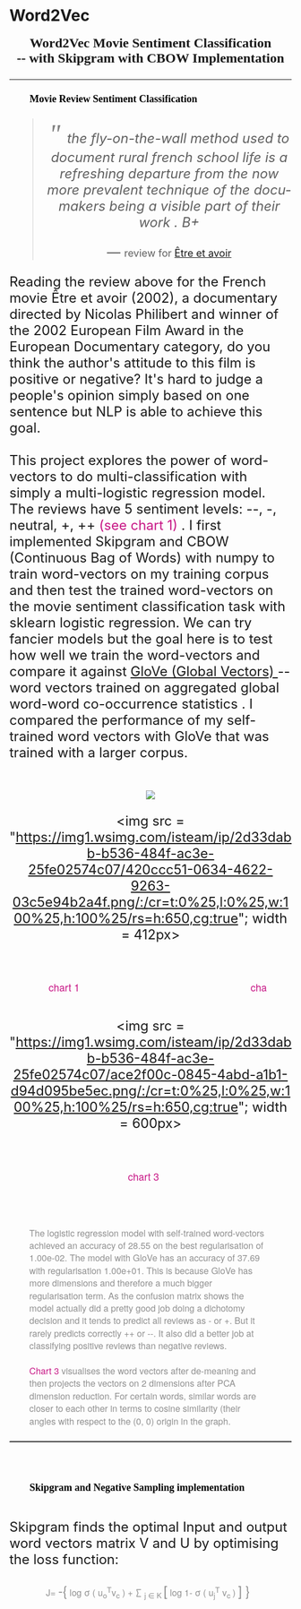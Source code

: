 # Word2Vec
<div align = "center" style = "font-family: Bangla Sangam MN;">
<font size= 5.8><b> Word2Vec Movie Sentiment Classification  <br>--  with Skipgram with CBOW  Implementation
 <font></b>

<hr/>
</div>
<p style = "margin-left :4ch; margin-right:5ch; font-family: Bangla Sangam MN; color: #000; font-size: 18px">
<b>Movie Review Sentiment Classification</b>
</p>

<blockquote><p align = "center"><i> <font size = 17px face= "Impact" color = 'gray'>" </font>the fly-on-the-wall method used to document rural french school life is a refreshing departure from the now more prevalent technique of the docu-makers being a visible part of their work . B+</i></p>
  <footer align = "center"  >— <font size = 4px>review for <a href="https://www.imdb.com/title/tt0318202/?ref_=fn_al_tt_1">Être et avoir</a></font></footer></blockquote>

<p style = "margin-left :4ch; margin-right:5ch; font-family: Helvetica Neue; color: #909090; font-size: 16px; line-height:1.4">

Reading the  review above for the French movie Être et avoir (2002), a documentary directed by Nicolas Philibert and winner of the 2002 European Film Award in the European Documentary category, do you think the author's attitude to this film is positive or negative? It's hard to judge a people's opinion simply based on one sentence but NLP is able to achieve this goal. 
<br><br>
This project explores the power of word-vectors to do multi-classification with simply a multi-logistic regression model. The reviews have 5 sentiment levels: --, -, neutral, +, ++ 
<font color = "MediumVioletRed"> (see chart 1) </font>. I first implemented Skipgram and CBOW (Continuous Bag of Words) with numpy to train word-vectors on my training corpus and then test the trained word-vectors on the movie sentiment classification task with sklearn logistic regression. We can try fancier models but the goal here is to test how well we train the word-vectors and compare it against <a href="https://nlp.stanford.edu/projects/glove/">GloVe (Global Vectors) </a> -- word vectors trained  on aggregated global word-word co-occurrence statistics . I compared the performance of my self-trained word vectors with GloVe that was trained with a larger corpus. <br><br>
</p>
<div align = "center">
<img src = "https://img1.wsimg.com/isteam/ip/2d33dabb-b536-484f-ac3e-25fe02574c07/183fd173-fba1-467a-b907-cf9113e2a83c.png/:/cr=t:0%25,l:0%25,w:100%25,h:100%25/rs=w:622,h:311,cg:true">

<img src = "https://img1.wsimg.com/isteam/ip/2d33dabb-b536-484f-ac3e-25fe02574c07/420ccc51-0634-4622-9263-03c5e94b2a4f.png/:/cr=t:0%25,l:0%25,w:100%25,h:100%25/rs=h:650,cg:true"; width = 412px>

<pre style = "font-size: 15px;margin-left: 2em;
margin-right: 3em; 
    word-wrap: break-word; ">
<p style = "margin-left :4ch; margin-right:5ch; font-family: Helvetica Neue;  font-size: 18px; line-height:1.4">
<font color = "MediumVioletRed">chart 1                                                             chart 2</font>
</p></pre>

<img src = 
"https://img1.wsimg.com/isteam/ip/2d33dabb-b536-484f-ac3e-25fe02574c07/ace2f00c-0845-4abd-a1b1-d94d095be5ec.png/:/cr=t:0%25,l:0%25,w:100%25,h:100%25/rs=h:650,cg:true"; width = 600px>
<pre style = "font-size: 15px;margin-left: 2em;
margin-right: 3em; 
    word-wrap: break-word; ">
<p style = "margin-left :4ch; margin-right:5ch; font-family: Helvetica Neue;  font-size: 18px; line-height:1.4">
<font color = "MediumVioletRed">chart 3</font>
</p></pre>
</div>
<br>
<p style = "margin-left :4ch; margin-right:5ch; font-family: Helvetica Neue; color: #909090; font-size: 16px; line-height:1.4">
The logistic regression model with self-trained word-vectors achieved an accuracy of 28.55 on the best regularisation of 1.00e-02. The model with GloVe has an accuracy of 37.69 with regularisation 1.00e+01. This is because GloVe has more dimensions and therefore a much bigger regularisation term.  As the confusion matrix shows the model actually did a pretty good job doing a dichotomy decision and it tends to predict all reviews as - or +. But it rarely predicts correctly ++ or --.  It also did a better job at classifying positive reviews than negative reviews. 
<br><br>
<font color = "MediumVioletRed"> Chart 3</font> visualises the word vectors after  de-meaning and then projects the vectors on 2 dimensions after PCA dimension reduction. For certain words, similar words are closer to each other in terms to cosine similarity (their angles with respect to the (0, 0) origin in the graph. 
</p>
<hr style="border-top: dotted 1px; color: #909090" />
<br>
<p style = "margin-left :4ch; margin-right:5ch; font-family: Bangla Sangam MN; color: #000; font-size: 18px">
<b>Skipgram and Negative Sampling implementation</b><br><br>
</p>
<p style = "margin-left :4ch; margin-right:5ch; font-family: Helvetica Neue; color: #909090; font-size: 16px; line-height:1.4">

Skipgram finds the optimal Input and output word vectors matrix V and U by optimising the loss function:<br>
</p>
<p align = "center" style = "margin-left :4ch; margin-right:5ch; font-family: Helvetica Neue; color: #909090; font-size: 16px; line-height:1.4">
J= <font size = 5px> -{</font> log &sigma; ( u<sub>o</sub><sup>T</sup>v<sub>c</sub> ) + &sum; <sub> j &in; K </sub> <font size = 5px>[</font> log 1- &sigma; (  u<sub>j</sub><sup>T</sup> v<sub>c </sub> ) <font size = 5px> ] </font> <font size = 5px>}</font>
</p>

